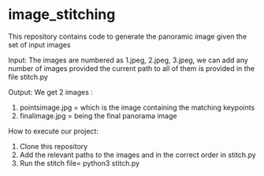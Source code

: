 # image_stitching
This repository contains code to generate the panoramic image given the set of input images

Input: The images are numbered as 1.jpeg, 2.jpeg, 3.jpeg, we can add any number of images provided the current path to all of them is provided in the file stitch.py

Output: We get 2 images :
1) pointsimage.jpg = which is the image containing the matching keypoints
2) finalimage.jpg = being the final panorama image 

How to execute our project:

1) Clone this repository
2) Add the relevant paths to the images and in the correct order in stitch.py
3) Run the stitch file= python3 stitch.py


